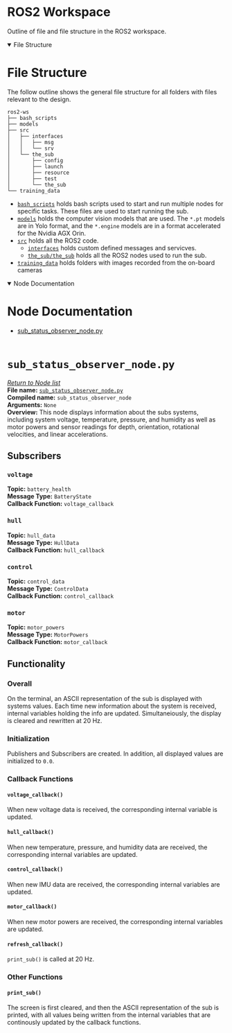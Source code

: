 # ROS2 Workspace
Outline of file and file structure in the ROS2 workspace.

<details open>
<summary>File Structure</summary>

# File Structure
The follow outline shows the general file structure for all folders with files relevant to the design.
```
ros2-ws
├── bash_scripts
├── models
├── src
│   ├── interfaces
│   │   ├── msg
│   │   └── srv
│   └── the_sub
│       ├── config
│       ├── launch
│       ├── resource
│       ├── test
│       └── the_sub
└── training_data
```
- [`bash_scripts`](./bash_scripts/) holds bash scripts used to start and run multiple nodes for specific tasks. These files are used to start running the sub.
- [`models`](./models/) holds the computer vision models that are used. The `*.pt` models are in Yolo format, and the `*.engine` models are in a format accelerated for the Nvidia AGX Orin.
- [`src`](./src/) holds all the ROS2 code.
    - [`interfaces`](./src/interfaces/) holds custom defined messages and servicves.
    - [`the_sub/the_sub`](./src/the_sub/the_sub/) holds all the ROS2 nodes used to run the sub.
- [`training_data`](./training_data/) holds folders with images recorded from the on-board cameras
</details>

<details open>
<summary>Node Documentation</summary>

# Node Documentation
- [sub_status_observer_node.py](#sub_status_observer_nodepy)
<br><br>

# `sub_status_observer_node.py`
[*Return to Node list*](#Node-Documentation)<br>
**File name:** [`sub_status_observer_node.py`](./src/the_sub/the_sub/sub_status_observer_node.py)<br>
**Compiled name:** `sub_status_observer_node`<br>
**Arguments:** `None`<br>
**Overview:** This node displays information about the subs systems, including system voltage, temperature, pressure, and humidity as well as motor powers and sensor readings for depth, orientation, rotational velocities, and linear accelerations.

## Subscribers
### `voltage`
**Topic:** `battery_health`<br>
**Message Type:** `BatteryState`<br>
**Callback Function:** `voltage_callback`<br>
### `hull`
**Topic:** `hull_data`<br>
**Message Type:** `HullData`<br>
**Callback Function:** `hull_callback`<br>
### `control`
**Topic:** `control_data`<br>
**Message Type:** `ControlData`<br>
**Callback Function:** `control_callback`<br>
### `motor`
**Topic:** `motor_powers`<br>
**Message Type:** `MotorPowers`<br>
**Callback Function:** `motor_callback`<br>
## Functionality
### Overall
On the terminal, an ASCII representation of the sub is displayed with systems values. Each time new information about the system is received, internal variables holding the info are updated. Simultaneiously, the display is cleared and rewritten at 20 Hz.
### Initialization
Publishers and Subscribers are created. In addition, all displayed values are initialized to `0.0`.
### Callback Functions
#### `voltage_callback()`
When new voltage data is received, the corresponding internal variable is updated.
#### `hull_callback()`
When new temperature, pressure, and humidity data are received, the corresponding internal variables are updated.
#### `control_callback()`
When new IMU data are received, the corresponding internal variables are updated.
#### `motor_callback()`
When new motor powers are received, the corresponding internal variables are updated.
#### `refresh_callback()`
`print_sub()` is called at 20 Hz.
### Other Functions
#### `print_sub()`
The screen is first cleared, and then the ASCII representation of the sub is printed, with all values being written from the internal variables that are continously updated by the callback functions.